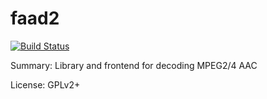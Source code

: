 #		faad2

[![Build Status](https://travis-ci.org/UnitedRPMs/faad2.svg?branch=master)](https://travis-ci.org/UnitedRPMs/faad2)
 
Summary:	Library and frontend for decoding MPEG2/4 AAC
 
License:	GPLv2+
 
